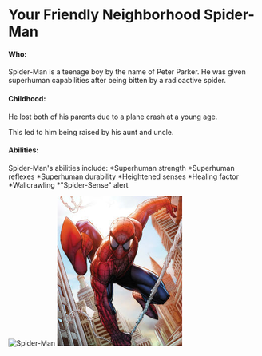 # Your Friendly Neighborhood Spider-Man

#### Who:
Spider-Man is a teenage boy by the name of Peter Parker.
He was given superhuman capabilities after being bitten by a radioactive spider.

#### Childhood:
He lost both of his parents due to a plane crash at a young age.

This led to him being raised by his aunt and uncle.

#### Abilities:
Spider-Man's abilities include:
  *Superhuman strength
  *Superhuman reflexes
  *Superhuman durability
  *Heightened senses
  *Healing factor
  *Wallcrawling
  *"Spider-Sense" alert

![Spider-Man](https://en.wikipedia.org/wiki/Spider-Man#/media/File:Web_of_Spider-Man_Vol_1_129-1.png)
![Spider-Man slinging][Spider-Man]

[Spider-Man]: https://raw.githubusercontent.com/NoahMarchbanks/IT1000MidtermProject/main/Images/spidermanpeterparker616.jpg?token=GHSAT0AAAAAABSR4MGQ6HVGGTKR3I7GEO3IYRSQAAQ

